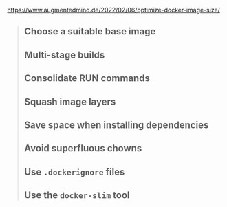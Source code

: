 https://www.augmentedmind.de/2022/02/06/optimize-docker-image-size/

> ## Choose a suitable base image
> ## Multi-stage builds
> ## Consolidate RUN commands
> ## Squash image layers
> ## Save space when installing dependencies
> ## Avoid superfluous chowns
> ## Use `.dockerignore` files
> ## Use the `docker-slim` tool

